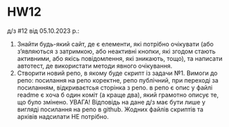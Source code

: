 # HW12

д/з #12 від 05.10.2023 р.:
1. Знайти будь-який сайт, де є елементи, які потрібно очікувати (або з’являються з затримкою, або неактивні кнопки,
які згодом стають активними, або якісь повідомлення, які зникають, тощо), та написати автотест,
де використати методи явного очікування.
2. Створити новий репо, в якому буде скрипт із задачи №1. Вимоги до репо:
посилання на репо коректне, репо публічний, при переході за посиланням, відкриваєтсья сторінка з репо.
в репо є опис у файлі readme
є хоча б один коміт (а краще два), який грамотно описує те, що було змінено.
УВАГА! Відповідь на дане д/з має бути лише у вигляді посилання на репо в github.
Жодних файлів скриптів та архівів надсилати НЕ потрібно.
